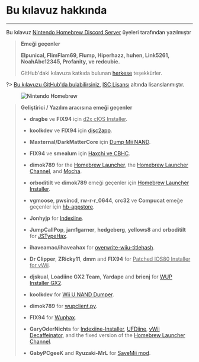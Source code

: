 # Bu kılavuz hakkında
---
Bu kılavuz [Nintendo Homebrew Discord Server](https://discord.gg/C29hYvh) üyeleri tarafından yazılmıştır

> **Emeği geçenler**
> 
> **Elpunical, FlimFlam69, Flump, Hiperhazz, huhen, Link5261, NoahAbc12345, Profanity, ve redcubie.**
> 
> GitHub'daki kılavuza katkıda bulunan [herkese](https://github.com/hacks-guide/Guide-WiiU/graphs/contributors) teşekkürler.

?> [Bu kılavuzu GitHub'da bulabilirsiniz](https://github.com/hacks-guide/Guide-WiiU), [ISC Lisansı](https://github.com/hacks-guide/Guide-WiiU/blob/master/LICENSE.md) altında lisanslanmıştır.

<figure class="thumbnails">
    <img src="docs/assets/img/nh.jpg" alt="Nintendo Homebrew" title="Nintendo Homebrew">
</figure>

>
> **Geliştirici / Yazılım aracısına emeği geçenler**
> 
> - **dragbe** ve **FIX94** için <u>d2x cIOS Installer</u>.
> 
> - **koolkdev** ve **FIX94** için [disc2app](https://github.com/koolkdev/disc2app).
> 
> - **Maxternal/DarkMatterCore** için [Dump Mii NAND](https://code.google.com/p/gbadev/).
> 
> - **FIX94** ve **smealum** için [Haxchi ve CBHC](https://github.com/FIX94/haxchi).
> 
> - **dimok789** for the [Homebrew Launcher](https://github.com/dimok789/homebrew_launcher), the [Homebrew Launcher Channel](https://github.com/dimok789/homebrew_launcher), and [Mocha](https://github.com/dimok789/mocha).
> 
> - **orboditilt** ve **dimok789** emeği geçenler için [Homebrew Launcher Installer](https://github.com/wiiu-env/homebrew_launcher_installer).
> 
> - **vgmoose**, **pwsincd**, **rw-r-r_0644**, **crc32** ve **Compucat** emeğe geçenler için [hb-appstore](https://github.com/vgmoose/hb-appstore).
> 
> - **Jonhyjp** for [Indexiine](https://gbatemp.net/threads/indexiine-load-cfw-during-boot-and-offline-without-a-vc-ds-title.553681/).
> 
> - **JumpCallPop**, **jam1garner**, **hedgeberg**, **yellows8** and **orboditilt** for [JSTypeHax](https://github.com/wiiu-env/JsTypeHax).
> 
> - **ihaveamac/ihaveahax** for [overwrite-wiiu-titlehash](https://github.com/ihaveamac/overwrite-wiiu-titlehash).
> 
> - **Dr Clipper**, **ZRicky11**, **dmm** and **FIX94** for <u>Patched IOS80 Installer for vWii</u>.
> 
> - **djskual**, **Loadiine GX2 Team**, **Yardape** and **brienj** for [WUP Installer GX2](https://sourceforge.net/projects/wup-installer-gx2/).
> 
> - **koolkdev** for [Wii U NAND Dumper](https://github.com/koolkdev/wiiu-nanddumper).
> 
> - **dimok789** for [wupclient.py](https://github.com/dimok789/mocha/blob/master/ios_mcp/wupclient.py).
> 
> - **FIX94** for [Wuphax](https://github.com/FIX94/wuphax).
> 
> - **GaryOderNichts** for [Indexiine-Installer](https://github.com/GaryOderNichts/indexiine-installer), [UFDiine](https://github.com/GaryOderNichts/UFDiine), [vWii Decaffeinator](https://github.com/GaryOderNichts/vWii-Decaffeinator), and the fixed version of the [Homebrew Launcher Channel](https://github.com/GaryOderNichts/homebrew_launcher/).
> 
> - **GabyPCgeeK** and **Ryuzaki-MrL** for [SaveMii mod](https://github.com/GabyPCgeeK/savemii).
